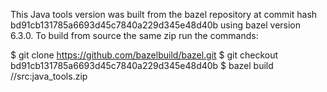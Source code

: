 This Java tools version was built from the bazel repository at commit hash bd91cb131785a6693d45c7840a229d345e48d40b
using bazel version 6.3.0.
To build from source the same zip run the commands:

$ git clone https://github.com/bazelbuild/bazel.git
$ git checkout bd91cb131785a6693d45c7840a229d345e48d40b
$ bazel build //src:java_tools.zip
